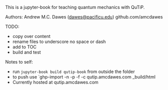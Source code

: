 This is a jupyter-book for teaching quantum mechanics with QuTiP.

Authors:
Andrew M.C. Dawes (dawes@pacificu.edu) github.com/amcdawes

TODO:
 - copy over content
 - rename files to underscore no space or dash
 - add to TOC
 - build and test


Notes to self:
 - run `jupyter-book build qutip-book` from outside the folder
 - to push use `ghp-import -n -p -f -c qutip.amcdawes.com _build/html
 - Currently hosted at qutip.amcdawes.com
